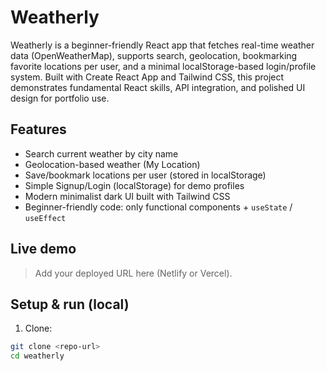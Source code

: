 # Weatherly

Weatherly is a beginner-friendly React app that fetches real-time weather data (OpenWeatherMap), supports search, geolocation, bookmarking favorite locations per user, and a minimal localStorage-based login/profile system. Built with Create React App and Tailwind CSS, this project demonstrates fundamental React skills, API integration, and polished UI design for portfolio use.

## Features
- Search current weather by city name
- Geolocation-based weather (My Location)
- Save/bookmark locations per user (stored in localStorage)
- Simple Signup/Login (localStorage) for demo profiles
- Modern minimalist dark UI built with Tailwind CSS
- Beginner-friendly code: only functional components + `useState` / `useEffect`

## Live demo
> Add your deployed URL here (Netlify or Vercel).

## Setup & run (local)
1. Clone:
```bash
git clone <repo-url>
cd weatherly
